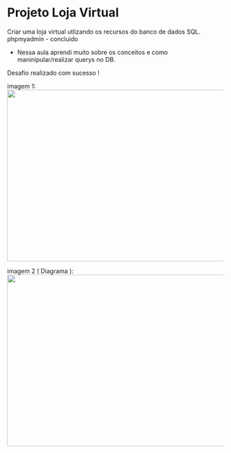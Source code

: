 # Projeto Loja Virtual

Criar uma loja virtual utlizando os recursos do banco de dados SQL.
phpmyadmin - concluido

* Nessa aula aprendi muito sobre os conceitos e como maninipular/realizar querys no DB.

Desafio realizado com sucesso !

imagem 1:
<img src="https://uploaddeimagens.com.br/images/003/564/295/original/sql.png?1638378607" width="900px" height="400">

imagem 2 ( Diagrama ):
<img src="https://uploaddeimagens.com.br/images/003/564/304/original/diagrama.png?1638378820" width="900px" height="400">
